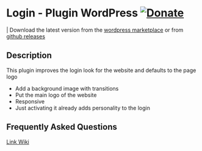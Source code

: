 # Login - Plugin WordPress [![Donate](https://img.shields.io/badge/Donate-PayPal-green.svg)](https://www.paypal.com/donate/?hosted_button_id=32A55GWU7JKY4)

| Download the latest version from the [wordpress marketplace](https://wordpress.org/plugins/login-awp/) or from [github releases](https://github.com/AWP-Software/Login-AWP_WordPress_Plugin/releases)

## Description

This plugin improves the login look for the website and defaults to the page logo

* Add a background image with transitions
* Put the main logo of the website
* Responsive
* Just activating it already adds personality to the login

## Frequently Asked Questions

[Link Wiki](https://github.com/AWP-Software/Login-AWP_WordPress_Plugin/wiki/Frequently-Asked-Questions)


